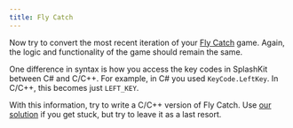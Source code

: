 ```yaml
---
title: Fly Catch
---
```


Now try to convert the most recent iteration of your [Fly Catch](/book/part-1-instructions/3-control-flow/1-tour/02-00-fly-catch) game.
Again, the logic and functionality of the game should remain the same.

One difference in syntax is how you access the key codes in SplashKit between C# and C/C++.
For example, in C# you used `KeyCode.LeftKey`.
In C/C++, this becomes just `LEFT_KEY`.

With this information, try to write a C/C++ version of Fly Catch.
Use [our solution](/book/part-2-organised-code/1-starting-cpp/4-camp/3-fly-catch) if you get stuck, but try to leave it as a last resort.
